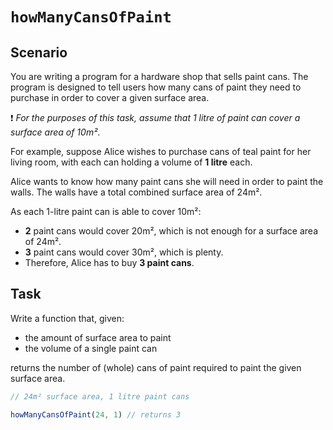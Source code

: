 # `howManyCansOfPaint`

## Scenario

You are writing a program for a hardware shop that sells paint cans. The program is designed to tell users how many cans of paint they need to purchase in order to cover a given surface area.

❗ *For the purposes of this task, assume that 1 litre of paint can cover a surface area of 10m²*.

For example, suppose Alice wishes to purchase cans of teal paint for her living room, with each can holding a volume of **1 litre** each. 

Alice wants to know how many paint cans she will need in order to paint the walls. The walls have a total combined surface area of 24m².

As each 1-litre paint can is able to cover 10m²:
- **2** paint cans would cover 20m², which is not enough for a surface area of 24m².
- **3** paint cans would cover 30m², which is plenty.
- Therefore, Alice has to buy **3 paint cans**.

## Task

Write a function that, given:
- the amount of surface area to paint
- the volume of a single paint can

returns the number of (whole) cans of paint required to paint the given surface area.

```js
// 24m² surface area, 1 litre paint cans

howManyCansOfPaint(24, 1) // returns 3
```